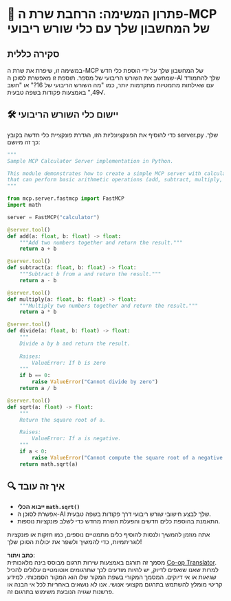 <!--
CO_OP_TRANSLATOR_METADATA:
{
  "original_hash": "e9490aedc71f99bc774af57b207a7adb",
  "translation_date": "2025-06-13T02:32:36+00:00",
  "source_file": "03-GettingStarted/07-aitk/solution/README.md",
  "language_code": "he"
}
-->
# 📘 פתרון המשימה: הרחבת שרת ה-MCP של המחשבון שלך עם כלי שורש ריבועי

## סקירה כללית  
במשימה זו, שיפרת את שרת ה-MCP של המחשבון שלך על ידי הוספת כלי חדש שמחשב את השורש הריבועי של מספר. תוספת זו מאפשרת לסוכן ה-AI שלך להתמודד עם שאילתות מתמטיות מתקדמות יותר, כמו "מה השורש הריבועי של 16?" או "חשב √49," באמצעות פקודות בשפה טבעית.

## 🛠️ יישום כלי השורש הריבועי  
כדי להוסיף את הפונקציונליות הזו, הגדרת פונקציית כלי חדשה בקובץ server.py שלך. כך זה מיושם:

```python
"""
Sample MCP Calculator Server implementation in Python.

This module demonstrates how to create a simple MCP server with calculator tools
that can perform basic arithmetic operations (add, subtract, multiply, divide).
"""

from mcp.server.fastmcp import FastMCP
import math

server = FastMCP("calculator")

@server.tool()
def add(a: float, b: float) -> float:
    """Add two numbers together and return the result."""
    return a + b

@server.tool()
def subtract(a: float, b: float) -> float:
    """Subtract b from a and return the result."""
    return a - b

@server.tool()
def multiply(a: float, b: float) -> float:
    """Multiply two numbers together and return the result."""
    return a * b

@server.tool()
def divide(a: float, b: float) -> float:
    """
    Divide a by b and return the result.
    
    Raises:
        ValueError: If b is zero
    """
    if b == 0:
        raise ValueError("Cannot divide by zero")
    return a / b

@server.tool()
def sqrt(a: float) -> float:
    """
    Return the square root of a.

    Raises:
        ValueError: If a is negative.
    """
    if a < 0:
        raise ValueError("Cannot compute the square root of a negative number.")
    return math.sqrt(a)
```

## 🔍 איך זה עובד  

- **ייבוא הכלי `math.sqrt()`**  
- אפשרת לסוכן ה-AI שלך לבצע חישובי שורש ריבועי דרך פקודות בשפה טבעית.  
- התאמנת בהוספת כלים חדשים והפעלת השרת מחדש כדי לשלב פונקציות נוספות.

אתה מוזמן להמשיך ולנסות להוסיף כלים מתמטיים נוספים, כמו חזקות או פונקציות לוגריתמיות, כדי להמשיך ולשפר את יכולות הסוכן שלך!

**כתב ויתור**:  
מסמך זה תורגם באמצעות שירות תרגום מבוסס בינה מלאכותית [Co-op Translator](https://github.com/Azure/co-op-translator). למרות שאנו שואפים לדיוק, יש להיות מודעים לכך שתרגומים אוטומטיים עלולים להכיל שגיאות או אי דיוקים. המסמך המקורי בשפת המקור שלו הוא המקור הסמכותי. למידע קריטי מומלץ להשתמש בתרגום מקצועי אנושי. אנו לא נושאים באחריות לכל אי הבנה או פרשנות שגויה הנובעת משימוש בתרגום זה.